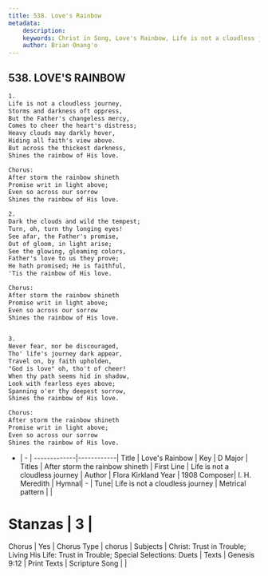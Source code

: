 ```yaml
---
title: 538. Love's Rainbow
metadata:
    description: 
    keywords: Christ in Song, Love's Rainbow, Life is not a cloudless journey, After storm the rainbow shineth
    author: Brian Onang'o
---
```



## 538. LOVE'S RAINBOW

```txt
1.
Life is not a cloudless journey,
Storms and darkness oft oppress,
But the Father's changeless mercy,
Comes to cheer the heart's distress;
Heavy clouds may darkly hover,
Hiding all faith's view above.
But across the thickest darkness,
Shines the rainbow of His love.

Chorus:
After storm the rainbow shineth
Promise writ in light above;
Even so across our sorrow
Shines the rainbow of His love.

2.
Dark the clouds and wild the tempest;
Turn, oh, turn thy longing eyes!
See afar, the Father's promise,
Out of gloom, in light arise;
See the glowing, gleaming colors,
Father's love to us they prove;
He hath promised; He is faithful,
'Tis the rainbow of His love. 

Chorus:
After storm the rainbow shineth
Promise writ in light above;
Even so across our sorrow
Shines the rainbow of His love.


3.
Never fear, nor be discouraged,
Tho' life's journey dark appear,
Travel on, by faith upholden,
"God is love" oh, tho't of cheer!
When thy path seems hid in shadow,
Look with fearless eyes above;
Spanning o'er thy deepest sorrow, 
Shines the rainbow of His love. 

Chorus:
After storm the rainbow shineth
Promise writ in light above;
Even so across our sorrow
Shines the rainbow of His love.


```

- |   -  |
-------------|------------|
Title | Love's Rainbow |
Key | D Major |
Titles | After storm the rainbow shineth |
First Line | Life is not a cloudless journey |
Author | Flora Kirkland
Year | 1908
Composer| I. H. Meredith |
Hymnal|  - |
Tune| Life is not a cloudless journey |
Metrical pattern | |
# Stanzas | 3 |
Chorus | Yes |
Chorus Type | chorus |
Subjects | Christ: Trust in Trouble; Living His Life: Trust in Trouble; Special Selections: Duets |
Texts | Genesis 9:12 |
Print Texts | 
Scripture Song |  |
  
